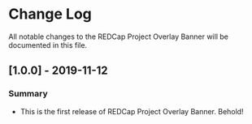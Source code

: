 # Change Log
All notable changes to the REDCap Project Overlay Banner will be documented in this file.


## [1.0.0] - 2019-11-12
### Summary
 - This is the first release of REDCap Project Overlay Banner. Behold!
